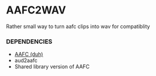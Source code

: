 # AAFC2WAV
Rather small way to turn aafc clips into wav for compatiblity

### DEPENDENCIES
- [AAFC (duh)](https://github.com/architectnt/aafc)
- aud2aafc
- Shared library version of AAFC